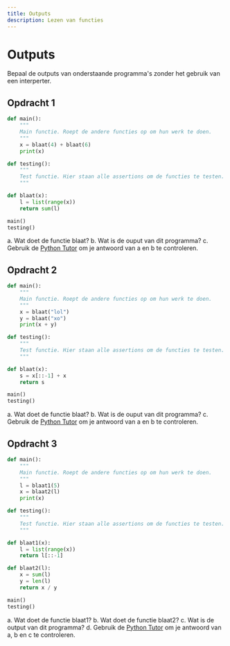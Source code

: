 ```yaml
---
title: Outputs
description: Lezen van functies
---
```


# Outputs

Bepaal de outputs van onderstaande programma's zonder het gebruik van een interperter.

## Opdracht 1



```python
def main():
    """
    Main functie. Roept de andere functies op om hun werk te doen.
    """
    x = blaat(4) + blaat(6)
    print(x)

def testing():
    """
    Test functie. Hier staan alle assertions om de functies te testen.
    """

def blaat(x):
    l = list(range(x))
    return sum(l)

main()
testing()

```

a. Wat doet de functie blaat?
b. Wat is de ouput van dit programma?
c. Gebruik de [Python Tutor](http://www.pythontutor.com/visualize.html)  om je antwoord van a en b te controleren.


## Opdracht 2
```python
def main():
    """
    Main functie. Roept de andere functies op om hun werk te doen.
    """
    x = blaat("lol")
    y = blaat("xo")
    print(x + y)

def testing():
    """
    Test functie. Hier staan alle assertions om de functies te testen.
    """

def blaat(x):
    s = x[::-1] + x
    return s

main()
testing()

```

a. Wat doet de functie blaat?
b. Wat is de ouput van dit programma?
c. Gebruik de [Python Tutor](http://www.pythontutor.com/visualize.html)  om je antwoord van a en b te controleren.


## Opdracht 3


```python
def main():
    """
    Main functie. Roept de andere functies op om hun werk te doen.
    """
    l = blaat1(5)
    x = blaat2(l)
    print(x)

def testing():
    """
    Test functie. Hier staan alle assertions om de functies te testen.
    """

def blaat1(x):
    l = list(range(x))
    return l[::-1]

def blaat2(l):
    x = sum(l)
    y = len(l)
    return x / y

main()
testing()
```

a. Wat doet de functie blaat1?
b. Wat doet de functie blaat2?
c. Wat is de output van dit programma?
d. Gebruik de [Python Tutor](http://www.pythontutor.com/visualize.html)  om je antwoord van a, b en c te controleren.
